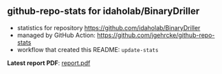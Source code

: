 ## github-repo-stats for idaholab/BinaryDriller

- statistics for repository https://github.com/idaholab/BinaryDriller
- managed by GitHub Action: https://github.com/jgehrcke/github-repo-stats
- workflow that created this README: `update-stats`

**Latest report PDF**: [report.pdf](https://github.com/idaholab/repository-statistics/raw/main/idaholab/BinaryDriller/latest-report/report.pdf)

